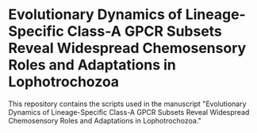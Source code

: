 # Evolutionary Dynamics of Lineage-Specific Class-A GPCR Subsets Reveal Widespread Chemosensory Roles and Adaptations in Lophotrochozoa
This repository contains the scripts used in the manuscript "Evolutionary Dynamics of Lineage-Specific Class-A GPCR Subsets Reveal Widespread Chemosensory Roles and Adaptations in Lophotrochozoa."
